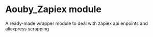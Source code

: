 # Aouby_Zapiex module

A ready-made wrapper module to deal with zapiex api enpoints and aliexpress scrapping
